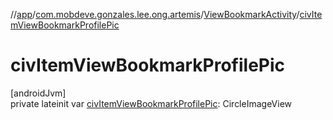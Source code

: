 //[app](../../../index.md)/[com.mobdeve.gonzales.lee.ong.artemis](../index.md)/[ViewBookmarkActivity](index.md)/[civItemViewBookmarkProfilePic](civ-item-view-bookmark-profile-pic.md)

# civItemViewBookmarkProfilePic

[androidJvm]\
private lateinit var [civItemViewBookmarkProfilePic](civ-item-view-bookmark-profile-pic.md): CircleImageView
